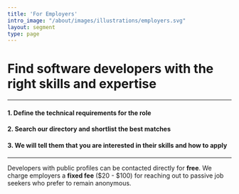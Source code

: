 ```yaml
---
title: 'For Employers'
intro_image: "/about/images/illustrations/employers.svg"
layout: segment
type: page
---
```


# Find software developers with the right skills and expertise

--- 

#### 1. Define the technical requirements for the role

#### 2. Search our directory and shortlist the best matches

#### 3. We will tell them that you are interested in their skills and how to apply

---

Developers with public profiles can be contacted directly for **free**. We charge employers a **fixed fee** ($20 - $100) for reaching out to passive job seekers who prefer to remain anonymous.